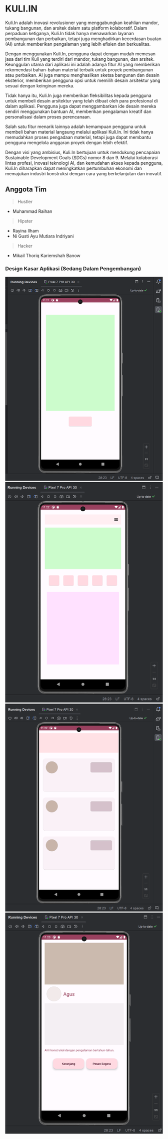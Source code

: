 # KULI.IN

Kuli.In adalah inovasi revolusioner yang menggabungkan keahlian mandor, tukang bangunan, dan arsitek dalam satu platform kolaboratif. Dalam perpaduan ketiganya, Kuli.In tidak hanya menawarkan layanan pembangunan dan perbaikan, tetapi juga menghadirkan kecerdasan buatan (AI) untuk memberikan pengalaman yang lebih efisien dan berkualitas.

Dengan menggunakan Kuli.In, pengguna dapat dengan mudah memesan jasa dari tim Kuli yang terdiri dari mandor, tukang bangunan, dan arsitek. Keunggulan utama dari aplikasi ini adalah adanya fitur AI yang memberikan rekomendasi bahan-bahan material terbaik untuk proyek pembangunan atau perbaikan. AI juga mampu menghasilkan sketsa bangunan dan desain eksterior, memberikan pengguna opsi untuk memilih desain arsitektur yang sesuai dengan keinginan mereka.

Tidak hanya itu, Kuli.In juga memberikan fleksibilitas kepada pengguna untuk membeli desain arsitektur yang telah dibuat oleh para profesional di dalam aplikasi. Pengguna juga dapat menggambarkan ide desain mereka sendiri menggunakan bantuan AI, memberikan pengalaman kreatif dan personalisasi dalam proses perencanaan.

Salah satu fitur menarik lainnya adalah kemampuan pengguna untuk membeli bahan material langsung melalui aplikasi Kuli.In. Ini tidak hanya memudahkan proses pengadaan material, tetapi juga dapat membantu pengguna mengelola anggaran proyek dengan lebih efektif.

Dengan visi yang ambisius, Kuli.In bertujuan untuk mendukung pencapaian Sustainable Development Goals (SDGs) nomor 8 dan 9. Melalui kolaborasi lintas profesi, inovasi teknologi AI, dan kemudahan akses kepada pengguna, Kuli.In diharapkan dapat meningkatkan pertumbuhan ekonomi dan memajukan industri konstruksi dengan cara yang berkelanjutan dan inovatif.


## Anggota Tim
> Hustler
 - Muhammad Raihan

> Hipster
 - Rayina Ilham
 - Ni Gusti Ayu Mutiara Indriyani

> Hacker
 - Mikail Thoriq Kariemshah Banow


### Design Kasar Aplikasi (Sedang Dalam Pengembangan)

![Design Kasar Aplikasi](./1.png)
![Design Kasar Aplikasi](./2.png)
![Design Kasar Aplikasi](./3.png)
![Design Kasar Aplikasi](./4.png)

